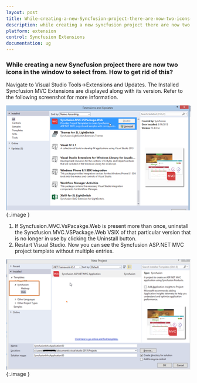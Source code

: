 ```yaml
---
layout: post
title: While-creating-a-new-Syncfusion-project-there-are-now-two-icons-in-the-window-to-select-from-How-to-get-rid-of-this
description: while creating a new syncfusion project there are now two icons in the window to select from. how to get rid of this?
platform: extension
control: Syncfusion Extensions
documentation: ug
---
```


### While creating a new Syncfusion project there are now two icons in the window to select from. How to get rid of this?

Navigate to Visual Studio Tools->Extensions and Updates. The Installed Syncfusion MVC Extensions are displayed along with its version. Refer to the following screenshot for more information.



![](While-creating-a-new-Syncfusion-project_images/While-creating-a-new-Syncfusion-project_img1.png)
{:.image }


1. If Syncfusion.MVC.VsPacakge.Web is present more than once, uninstall the Syncfusion.MVC.VSPackage.Web VSIX of that particular version that is no longer in use by clicking the Uninstall button. 
2. Restart Visual Studio. Now you can see the Syncfusion ASP.NET MVC project template without multiple entries.





![](While-creating-a-new-Syncfusion-project_images/While-creating-a-new-Syncfusion-project_img2.png)
{:.image }










